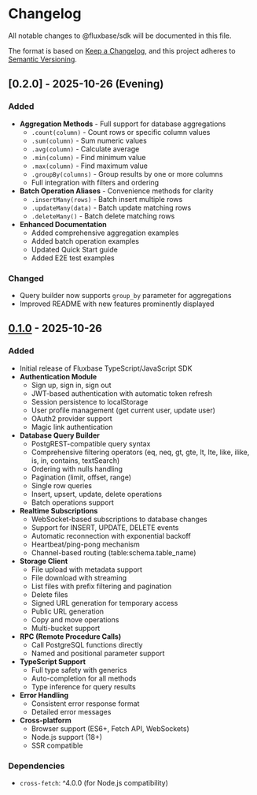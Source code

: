 # Changelog

All notable changes to @fluxbase/sdk will be documented in this file.

The format is based on [Keep a Changelog](https://keepachangelog.com/en/1.0.0/),
and this project adheres to [Semantic Versioning](https://semver.org/spec/v2.0.0.html).

## [0.2.0] - 2025-10-26 (Evening)

### Added

- **Aggregation Methods** - Full support for database aggregations
  - `.count(column)` - Count rows or specific column values
  - `.sum(column)` - Sum numeric values
  - `.avg(column)` - Calculate average
  - `.min(column)` - Find minimum value
  - `.max(column)` - Find maximum value
  - `.groupBy(columns)` - Group results by one or more columns
  - Full integration with filters and ordering
- **Batch Operation Aliases** - Convenience methods for clarity
  - `.insertMany(rows)` - Batch insert multiple rows
  - `.updateMany(data)` - Batch update matching rows
  - `.deleteMany()` - Batch delete matching rows
- **Enhanced Documentation**
  - Added comprehensive aggregation examples
  - Added batch operation examples
  - Updated Quick Start guide
  - Added E2E test examples

### Changed

- Query builder now supports `group_by` parameter for aggregations
- Improved README with new features prominently displayed

## [0.1.0] - 2025-10-26

### Added

- Initial release of Fluxbase TypeScript/JavaScript SDK
- **Authentication Module**
  - Sign up, sign in, sign out
  - JWT-based authentication with automatic token refresh
  - Session persistence to localStorage
  - User profile management (get current user, update user)
  - OAuth2 provider support
  - Magic link authentication
- **Database Query Builder**
  - PostgREST-compatible query syntax
  - Comprehensive filtering operators (eq, neq, gt, gte, lt, lte, like, ilike, is, in, contains, textSearch)
  - Ordering with nulls handling
  - Pagination (limit, offset, range)
  - Single row queries
  - Insert, upsert, update, delete operations
  - Batch operations support
- **Realtime Subscriptions**
  - WebSocket-based subscriptions to database changes
  - Support for INSERT, UPDATE, DELETE events
  - Automatic reconnection with exponential backoff
  - Heartbeat/ping-pong mechanism
  - Channel-based routing (table:schema.table_name)
- **Storage Client**
  - File upload with metadata support
  - File download with streaming
  - List files with prefix filtering and pagination
  - Delete files
  - Signed URL generation for temporary access
  - Public URL generation
  - Copy and move operations
  - Multi-bucket support
- **RPC (Remote Procedure Calls)**
  - Call PostgreSQL functions directly
  - Named and positional parameter support
- **TypeScript Support**
  - Full type safety with generics
  - Auto-completion for all methods
  - Type inference for query results
- **Error Handling**
  - Consistent error response format
  - Detailed error messages
- **Cross-platform**
  - Browser support (ES6+, Fetch API, WebSockets)
  - Node.js support (18+)
  - SSR compatible

### Dependencies

- `cross-fetch`: ^4.0.0 (for Node.js compatibility)

[0.1.0]: https://github.com/wayli-app/fluxbase/releases/tag/sdk-v0.1.0
